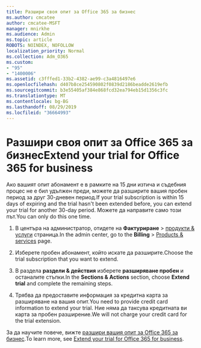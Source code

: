 ```yaml
---
title: Разшири своя опит за Office 365 за бизнес
ms.author: cmcatee
author: cmcatee-MSFT
manager: mnirkhe
ms.audience: Admin
ms.topic: article
ROBOTS: NOINDEX, NOFOLLOW
localization_priority: Normal
ms.collection: Adm_O365
ms.custom:
- "95"
- "1400006"
ms.assetid: c3fffed1-33b2-4382-ae99-c3a4816497e6
ms.openlocfilehash: d407b8ce254590802f0839d2186beadde2619efb
ms.sourcegitcommit: b3e55405af384e868fcd32ea794eb15d1356c3fc
ms.translationtype: MT
ms.contentlocale: bg-BG
ms.lasthandoff: 08/29/2019
ms.locfileid: "36664993"
---
```

# <a name="extend-your-trial-for-office-365-for-business"></a><span data-ttu-id="e92a5-102">Разшири своя опит за Office 365 за бизнес</span><span class="sxs-lookup"><span data-stu-id="e92a5-102">Extend your trial for Office 365 for business</span></span>

<span data-ttu-id="e92a5-103">Ако вашият опит абонамент е в рамките на 15 дни изтича и съдебния процес не е бил удължен преди, можете да разширите вашия пробен период за друг 30-дневен период.</span><span class="sxs-lookup"><span data-stu-id="e92a5-103">If your trial subscription is within 15 days of expiring and the trial hasn't been extended before, you can extend your trial for another 30-day period.</span></span> <span data-ttu-id="e92a5-104">Можете да направите само този път.</span><span class="sxs-lookup"><span data-stu-id="e92a5-104">You can only do this one time.</span></span>
  
1. <span data-ttu-id="e92a5-105">В центъра на администратор, отидете на **Фактуриране** \> [продукти & услуги](https://go.microsoft.com/fwlink/p/?linkid=842054) страница.</span><span class="sxs-lookup"><span data-stu-id="e92a5-105">In the admin center, go to the **Billing** \> [Products & services](https://go.microsoft.com/fwlink/p/?linkid=842054) page.</span></span>

2. <span data-ttu-id="e92a5-106">Изберете пробен абонамент, който искате да разширите.</span><span class="sxs-lookup"><span data-stu-id="e92a5-106">Choose the trial subscription that you want to extend.</span></span>

3. <span data-ttu-id="e92a5-107">В раздела **раздели & действия** изберете **разширяване пробен** и останалите стъпки.</span><span class="sxs-lookup"><span data-stu-id="e92a5-107">In the **Sections & Actions** section, choose **Extend trial** and complete the remaining steps.</span></span>

4. <span data-ttu-id="e92a5-108">Трябва да предоставите информация за кредитна карта за разширяване на вашия опит.</span><span class="sxs-lookup"><span data-stu-id="e92a5-108">You need to provide credit card information to extend your trial.</span></span> <span data-ttu-id="e92a5-109">Ние няма да таксува кредитната ви карта за пробен разширение.</span><span class="sxs-lookup"><span data-stu-id="e92a5-109">We will not charge your credit card for the trial extension.</span></span>

<span data-ttu-id="e92a5-110">За да научите повече, вижте [разшири вашия опит за Office 365 за бизнес](https://docs.microsoft.com/office365/admin/subscriptions-and-billing/extend-your-trial).</span><span class="sxs-lookup"><span data-stu-id="e92a5-110">To learn more, see [Extend your trial for Office 365 for business](https://docs.microsoft.com/office365/admin/subscriptions-and-billing/extend-your-trial).</span></span>